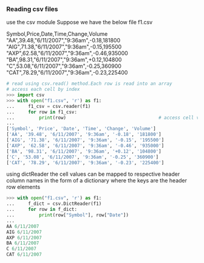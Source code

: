### Reading csv files
use the csv module
Suppose we have the below file f1.csv

Symbol,Price,Date,Time,Change,Volume
"AA",39.48,"6/11/2007","9:36am",-0.18,181800
"AIG",71.38,"6/11/2007","9:36am",-0.15,195500
"AXP",62.58,"6/11/2007","9:36am",-0.46,935000
"BA",98.31,"6/11/2007","9:36am",+0.12,104800
"C",53.08,"6/11/2007","9:36am",-0.25,360900
"CAT",78.29,"6/11/2007","9:36am",-0.23,225400


```python
# read using csv.read() method.Each row is read into an array
# access each cell by index
>>> import csv
>>> with open("f1.csv", 'r') as f1:
...     f1_csv = csv.reader(f1)
...     for row in f1_csv:
...         print(row)                                  # access cell values with index, ex: row[0], row[1] etc.
... 
['Symbol', 'Price', 'Date', 'Time', 'Change', 'Volume']
['AA', '39.48', '6/11/2007', '9:36am', '-0.18', '181800']
['AIG', '71.38', '6/11/2007', '9:36am', '-0.15', '195500']
['AXP', '62.58', '6/11/2007', '9:36am', '-0.46', '935000']
['BA', '98.31', '6/11/2007', '9:36am', '+0.12', '104800']
['C', '53.08', '6/11/2007', '9:36am', '-0.25', '360900']
['CAT', '78.29', '6/11/2007', '9:36am', '-0.23', '225400']
```

using dictReader the cell values can be mapped to respective header column names in the form of a dictionary where the keys are the header row elements

```python
>>> with open("f1.csv", 'r') as f1:
...     f_dict = csv.DictReader(f1)
...     for row in f_dict:
...         print(row["Symbol"], row["Date"])
... 
AA 6/11/2007
AIG 6/11/2007
AXP 6/11/2007
BA 6/11/2007
C 6/11/2007
CAT 6/11/2007
```






